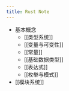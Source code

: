 ```yaml
---
title: Rust Note
---
```

- 基本概念
	- [[类型系统]]
	- [[变量与可变性]]
	- [[常量]]
	- [[基础数据类型]]
	- [[表达式]]
	- [[枚举与模式]]
- [[模块系统]]
